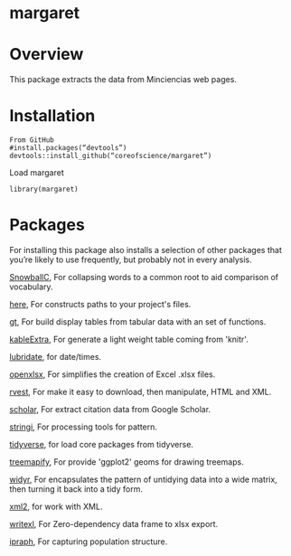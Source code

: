 # margaret

# Overview
This package extracts the data from Minciencias web pages.

# Installation
```
From GitHub
#install.packages(“devtools”)
devtools::install_github(“coreofscience/margaret”)
```
Load margaret
```
library(margaret)
```
# Packages
For installing this package also installs a selection of other packages that you’re likely to use frequently, but probably not in every analysis.

[SnowballC](https://cran.r-project.org/web/packages/SnowballC/index.html),  For collapsing words to a common root to aid comparison of vocabulary.

[here](https://cran.r-project.org/web/packages/here/index.html), For constructs paths to your project's files.

[gt](https://cran.r-project.org/web/packages/gt/index.html), For build display tables from tabular data with an set of functions. 

[kableExtra](https://cran.r-project.org/web/packages/kableExtra/index.html), For generate a light weight table coming from 'knitr'. 

[lubridate](https://cran.r-project.org/web/packages/lubridate/index.html), for date/times.

[openxlsx](https://cran.r-project.org/web/packages/openxlsx/index.html), For simplifies the creation of Excel .xlsx files.

[rvest](https://cran.r-project.org/web/packages/rvest/index.html), For make it easy to download, then manipulate, HTML and XML.

[scholar](https://cran.r-project.org/web/packages/scholar/index.html), For extract citation data from Google Scholar.

[stringi](https://cran.r-project.org/web/packages/stringi/index.html), For processing tools for pattern.

[tidyverse](https://tidyverse.tidyverse.org), for load core packages from tidyverse.

[treemapify](https://cran.r-project.org/web/packages/treemapify/index.html), For provide 'ggplot2' geoms for drawing treemaps.

[widyr](https://cran.r-project.org/web/packages/widyr/index.html), For encapsulates the pattern of untidying data into a wide matrix, then turning it back into a tidy form.

[xml2](https://cran.r-project.org/web/packages/xml2/index.html), for work with XML.

[writexl](https://cran.r-project.org/web/packages/writexl/index.html), For Zero-dependency data frame to xlsx export.

[ipraph](https://cran.r-project.org/web/packages/IPCAPS/index.html), For capturing population structure.

